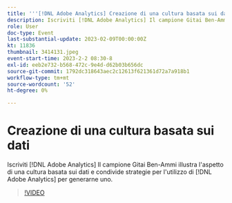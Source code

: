 ```yaml
---
title: '''[!DNL Adobe Analytics] Creazione di una cultura basata sui dati'
description: Iscriviti [!DNL Adobe Analytics] Il campione Gitai Ben-Ammi illustra l'aspetto di una cultura basata sui dati e condivide strategie per l'utilizzo di [!DNL Adobe Analytics] per generarne uno.
role: User
doc-type: Event
last-substantial-update: 2023-02-09T00:00:00Z
kt: 11836
thumbnail: 3414131.jpeg
event-start-time: 2023-2-2 08:30-8
exl-id: eeb2e732-b568-472c-9e4d-d62b03b656dc
source-git-commit: 1792dc318643aec2c12613f621361d72a7a918b1
workflow-type: tm+mt
source-wordcount: '52'
ht-degree: 0%

---
```


# Creazione di una cultura basata sui dati

Iscriviti [!DNL Adobe Analytics] Il campione Gitai Ben-Ammi illustra l&#39;aspetto di una cultura basata sui dati e condivide strategie per l&#39;utilizzo di [!DNL Adobe Analytics] per generarne uno.

>[!VIDEO](https://video.tv.adobe.com/v/3414131/?quality=12&learn=on)
